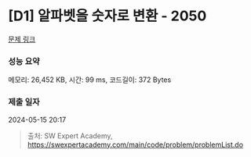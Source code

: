 # [D1] 알파벳을 숫자로 변환 - 2050 

[문제 링크](https://swexpertacademy.com/main/code/problem/problemDetail.do?contestProbId=AV5QLGxKAzQDFAUq) 

### 성능 요약

메모리: 26,452 KB, 시간: 99 ms, 코드길이: 372 Bytes

### 제출 일자

2024-05-15 20:17



> 출처: SW Expert Academy, https://swexpertacademy.com/main/code/problem/problemList.do